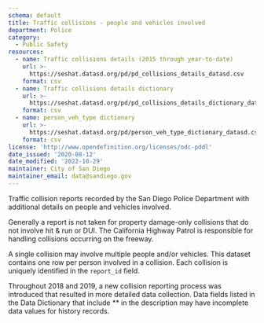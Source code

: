 ```yaml
---
schema: default
title: Traffic collisions - people and vehicles involved
department: Police
category:
  - Public Safety
resources:
  - name: Traffic collisions details (2015 through year-to-date)
    url: >-
      https://seshat.datasd.org/pd/pd_collisions_details_datasd.csv
    format: csv
  - name: Traffic collisions details dictionary
    url: >-
      https://seshat.datasd.org/pd/pd_collisions_details_dictionary_datasd.csv
    format: csv
  - name: person_veh_type dictionary
    url: >-
      https://seshat.datasd.org/pd/person_veh_type_dictionary_datasd.csv
    format: csv
license: 'http://www.opendefinition.org/licenses/odc-pddl'
date_issued: '2020-08-12'
date_modified: '2022-10-29'
maintainer: City of San Diego
maintainer_email: data@sandiego.gov
---
```

Traffic collision reports recorded by the San Diego Police Department with additional details on people and vehicles involved.
<!--more-->

Generally a report is not taken for property damage-only collisions that do not involve hit & run or DUI. The California Highway Patrol is responsible for handling collisions occurring on the freeway.

A single collision may involve multiple people and/or vehicles. This dataset contains one row per person involved in a collision. Each collision is uniquely identified in the `report_id` field.

Throughout 2018 and 2019, a new collision reporting process was introduced that resulted in more detailed data collection. Data fields listed in the Data Dictionary that include ** in the description may have incomplete data values for history records.